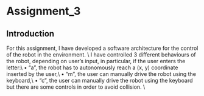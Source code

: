 # Assignment_3
## Introduction
For this assignment, I have developed a software architecture for the control of the robot in the environment. \\
I have controlled 3 different behaviours of the robot, depending on user’s input, in particular, if the user enters the letter:\\
•	“a”, the robot has to autonomously reach a (x, y) coordinate inserted by the user,\\
•	“m”, the user can manually drive the robot using the keyboard,\\
•	“c”, the user can manually drive the robot using the keyboard but there are some controls in order to avoid collision. \\
